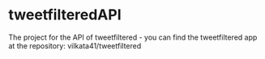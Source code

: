 # tweetfilteredAPI
The project for the API of tweetfiltered - you can find the tweetfiltered app at the repository: vilkata41/tweetfiltered
